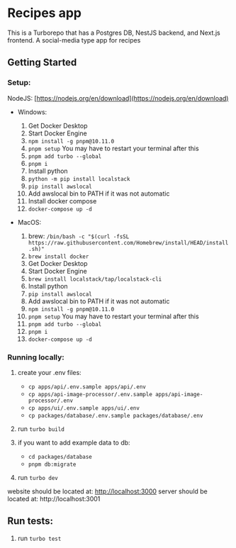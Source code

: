 # Recipes app

This is a Turborepo that has a Postgres DB, NestJS backend, and Next.js frontend. A social-media type app for recipes

## Getting Started

### Setup:

NodeJS: [https://nodejs.org/en/download](https://nodejs.org/en/download)

- Windows:

  1. Get Docker Desktop
  2. Start Docker Engine
  3. `npm install -g pnpm@10.11.0`
  4. `pnpm setup` You may have to restart your terminal after this
  5. `pnpm add turbo --global`
  6. `pnpm i`
  7. Install python
  8. `python -m pip install localstack`
  9. `pip install awslocal`
  10. Add awslocal bin to PATH if it was not automatic
  11. Install docker compose
  12. `docker-compose up -d`

- MacOS:

  1. brew: `/bin/bash -c "$(curl -fsSL https://raw.githubusercontent.com/Homebrew/install/HEAD/install.sh)"`
  2. `brew install docker`
  <!-- Colima is not working with my jest and/or TestContainer setup. Using Docker Desktop for now
       3. `brew install colima`
       4. `brew services start colima`
       5. `colima start --runtime docker` -->
  3. Get Docker Desktop
  4. Start Docker Engine
  5. `brew install localstack/tap/localstack-cli`
  6. Install python
  7. `pip install awslocal`
  8. Add awslocal bin to PATH if it was not automatic
  9. `npm install -g pnpm@10.11.0`
  10. `pnpm setup` You may have to restart your terminal after this
  11. `pnpm add turbo --global`
  12. `pnpm i`
  13. `docker-compose up -d`

### Running locally:

1. create your .env files:

   - `cp apps/api/.env.sample apps/api/.env`
   - `cp apps/api-image-processor/.env.sample apps/api-image-processor/.env`
   - `cp apps/ui/.env.sample apps/ui/.env`
   - `cp packages/database/.env.sample packages/database/.env`

2. run `turbo build`
3. if you want to add example data to db:
   - `cd packages/database`
   - `pnpm db:migrate`
4. run `turbo dev`

website should be located at: [http://localhost:3000](http://localhost:3000)
server should be located at: http://localhost:3001

## Run tests:

1. run `turbo test`
